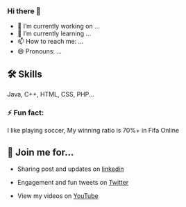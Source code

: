 ### Hi there 👋

<!--
**Afirestriker/Afirestriker** is a ✨ _special_ ✨ repository because its `README.md` (this file) appears on your GitHub profile.-->

- 🔭 I’m currently working on ...
- 🌱 I’m currently learning ...
- 📫 How to reach me: ...
- 😄 Pronouns: ...

## 🛠 Skills
Java, C++, HTML, CSS, PHP...


### ⚡️ Fun fact:
I like playing soccer, My winning ratio is 70%+ in Fifa Online


## 🔗 Join me for...
- Sharing post and updates on <a href="https://linkedin.com/in/ashish-agrawal-india">linkedin</a>

- Engagement and fun tweets on <a href="https://twitter.com/_afirestriker">Twitter</a>

- View my videos on <a href="https://www.youtube.com/c/SpecialDays">YouTube</a>
